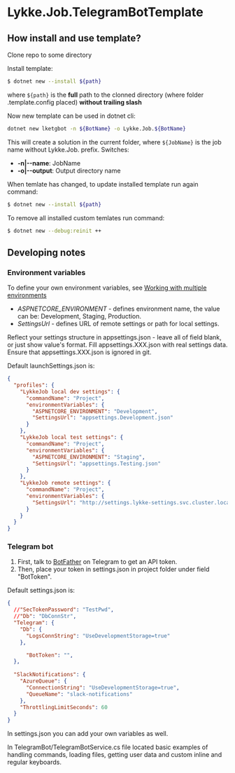 # Lykke.Job.TelegramBotTemplate

## How install and use template?

Clone repo to some directory

Install template:
```sh
$ dotnet new --install ${path}
```
where `${path}` is the **full** path to the clonned directory (where folder .template.config placed) **without trailing slash**

Now new template can be used in dotnet cli:

```sh
dotnet new lketgbot -n ${BotName} -o Lykke.Job.${BotName} 
```
This will create a solution in the current folder, where `${JobName}` is the job name without Lykke.Job. prefix. 
Switches:
* **-n|--name**: JobName
* **-o|--output**: Output directory name

When temlate has changed, to update installed template run again command:

```sh
$ dotnet new --install ${path}
```

To remove all installed custom temlates run command:

```sh
$ dotnet new --debug:reinit ++
```

## Developing notes

### Environment variables

To define your own environment variables, see [Working with multiple environments](https://docs.microsoft.com/en-us/aspnet/core/fundamentals/environments)

* *ASPNETCORE_ENVIRONMENT* - defines environment name, the value can be: Development, Staging, Production.
* *SettingsUrl* - defines URL of remote settings or path for local settings.

Reflect your settings structure in appsettings.json - leave all of field blank, or just show value's format. Fill appsettings.XXX.json with real settings data. Ensure that appsettings.XXX.json is ignored in git.

Default launchSettings.json is:

```json
{
  "profiles": {
    "LykkeJob local dev settings": {
      "commandName": "Project",
      "environmentVariables": {
        "ASPNETCORE_ENVIRONMENT": "Development",
        "SettingsUrl": "appsettings.Development.json"
      }
    },
    "LykkeJob local test settings": {
      "commandName": "Project",
      "environmentVariables": {
        "ASPNETCORE_ENVIRONMENT": "Staging",
        "SettingsUrl": "appsettings.Testing.json"
      }
    },
    "LykkeJob remote settings": {
      "commandName": "Project",
      "environmentVariables": {
        "SettingsUrl": "http://settings.lykke-settings.svc.cluster.local/your_token_LykkeJobJob"
      }
    }
  }
}
```

### Telegram bot 

1) First, talk to [BotFather](https://t.me/botfather) on Telegram to get an API token.
2) Then, place your token in settings.json in project folder under field "BotToken".

Default settings.json is:
```json
{
  //"SecTokenPassword": "TestPwd",
  //"Db": "DbConnStr",
  "Telegram": {
    "Db": {
      "LogsConnString": "UseDevelopmentStorage=true"
    },

	  "BotToken": "",
  },  
   
  "SlackNotifications": {
    "AzureQueue": {
      "ConnectionString": "UseDevelopmentStorage=true",
      "QueueName": "slack-notifications"
    },
    "ThrottlingLimitSeconds": 60
  }
}
```

In settings.json you can add your own variables as well.

In TelegramBot/TelegramBotService.cs file located basic examples of handling commands, loading files, getting user data and custom inline and regular keyboards.



